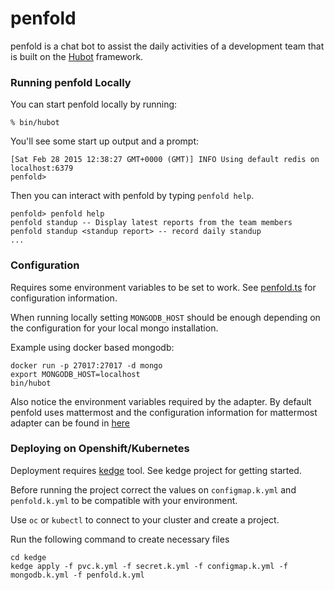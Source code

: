 # penfold

penfold is a chat bot to assist the daily activities of a development team that is 
 built on the [Hubot][hubot] framework. 

[hubot]: http://hubot.github.com

### Running penfold Locally

You can start penfold locally by running:

    % bin/hubot

You'll see some start up output and a prompt:

    [Sat Feb 28 2015 12:38:27 GMT+0000 (GMT)] INFO Using default redis on localhost:6379
    penfold>

Then you can interact with penfold by typing `penfold help`.

    penfold> penfold help
    penfold standup -- Display latest reports from the team members
    penfold standup <standup report> -- record daily standup
    ...

### Configuration
Requires some environment variables to be set to work. See [penfold.ts](./penfold.ts) for configuration information. 

When running locally setting `MONGODB_HOST` should be enough depending on the configuration for your local mongo installation.

Example using docker based mongodb:

```
docker run -p 27017:27017 -d mongo
export MONGODB_HOST=localhost
bin/hubot
```

Also notice the environment variables required by the adapter. By default penfold uses mattermost and the configuration information for mattermost adapter can be found in [here](https://github.com/loafoe/hubot-matteruser#environment-variables)

### Deploying on Openshift/Kubernetes

Deployment requires [kedge](http://kedgeproject.org/) tool. See kedge project for getting started.

Before running the project correct the values on `configmap.k.yml` and `penfold.k.yml` to be compatible with your environment.

Use `oc` or  `kubectl` to connect to your cluster and create a project. 

Run the following command to create necessary files

    cd kedge
    kedge apply -f pvc.k.yml -f secret.k.yml -f configmap.k.yml -f mongodb.k.yml -f penfold.k.yml  

